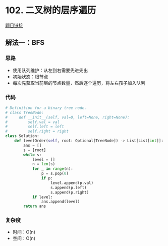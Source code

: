 # 102. 二叉树的层序遍历

[题目链接](https://leetcode.cn/problems/binary-tree-level-order-traversal/description/)

## 解法一：BFS

### 思路

- 使用队列维护：从左到右需要先进先出
- 初始状态：根节点
- 每次先获取当前层的节点数量，然后逐个遍历，将左右孩子加入队列

### 代码

```py
# Definition for a binary tree node.
# class TreeNode:
#     def __init__(self, val=0, left=None, right=None):
#         self.val = val
#         self.left = left
#         self.right = right
class Solution:
    def levelOrder(self, root: Optional[TreeNode]) -> List[List[int]]:
        ans = []
        s = [root]
        while s:
            level = []
            n = len(s)
            for _ in range(n):
                p = s.pop(0)
                if p:
                    level.append(p.val)
                    s.append(p.left)
                    s.append(p.right)
            if level:
                ans.append(level)
        return ans
```

### 复杂度

- 时间：O(n)
- 空间：O(n)
